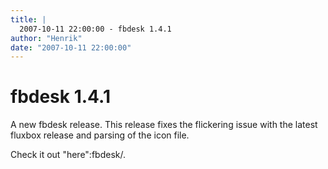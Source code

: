 ```yaml
---
title: |
  2007-10-11 22:00:00 - fbdesk 1.4.1
author: "Henrik"
date: "2007-10-11 22:00:00"
---
```


# fbdesk 1.4.1

A new fbdesk release. This release fixes the flickering issue with the 
latest fluxbox release and parsing of the icon file. 

Check it out "here":fbdesk/.



